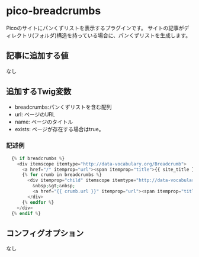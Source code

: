 pico-breadcrumbs
================
Picoのサイトにパンくずリストを表示するプラグインです。
サイトの記事がディレクトリ(フォルダ)構造を持っている場合に、パンくずリストを生成します。

## 記事に追加する値

なし

##  追加するTwig変数

 * breadcrumbs:パンくずリストを含む配列
  * url: ページのURL
  * name: ページのタイトル
  * exists: ページが存在する場合はtrue。

### 記述例

```php
  {% if breadcrumbs %}
    <div itemscope itemtype="http://data-vocabulary.org/Breadcrumb">
      <a href="/" itemprop="url"><span itemprop="title">{{ site_title }}</span></a>
      {% for crumb in breadcrumbs %}
        <div itemprop="child" itemscope itemtype="http://data-vocabulary.org/Breadcrumb">
          &nbsp;&gt;&nbsp; 
          <a href="{{ crumb.url }}" itemprop="url"><span itemprop="title">{{ crumb.name }}</span></a>
        </div>
      {% endfor %}
    </div>
  {% endif %}
```

##  コンフィグオプション
なし